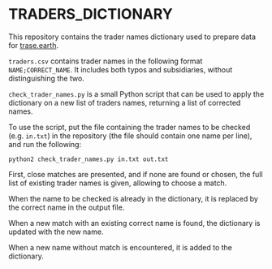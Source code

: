 # TRADERS_DICTIONARY

This repository contains the trader names dictionary used to prepare data for [trase.earth](https://trase.earth).

`traders.csv` contains trader names in the following format `NAME;CORRECT_NAME`. It includes both typos and subsidiaries, without distinguishing the two.

`check_trader_names.py` is a small Python script that can be used to apply the dictionary on a new list of traders names, returning a list of corrected names.

To use the script, put the file containing the trader names to be checked (e.g. `in.txt`) in the repository (the file should contain one name per line), and run the following:

```
python2 check_trader_names.py in.txt out.txt
```

First, close matches are presented, and if none are found or chosen, the full list of existing trader names is given, allowing to choose a match.

When the name to be checked is already in the dictionary, it is replaced by the correct name in the output file.

When a new match with an existing correct name is found, the dictionary is updated with the new name.

When a new name without match is encountered, it is added to the dictionary.